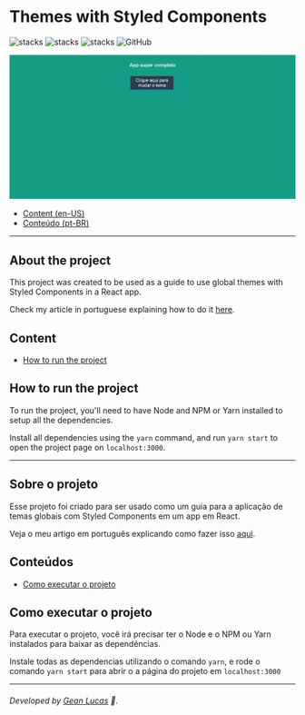 # Themes with Styled Components 
![stacks](https://img.shields.io/badge/ReactJS-v16.13.1-brightgreen) ![stacks](https://img.shields.io/badge/Styled%20Components-v5.2.0-brightgreen) ![stacks](https://img.shields.io/badge/Stack-Typescript-blue) ![GitHub](https://img.shields.io/github/license/legeannd/themes-with-styled-components)

<p align="center">
  <img width="600" src="uploads/flux.gif"/>
</p>

* [Content (en-US)](#secao-en_us)
* [Conteúdo (pt-BR)](#secao-pt_br)

---

## About the project <a id="secao-en_us"></a>

This project was created to be used as a guide to use global themes with Styled Components in a React app.

Check my article in portuguese explaining how to do it [here](https://dev.to/legeannd/temas-globais-em-react-js-utilizando-styled-components-e-context-api-35e0).

## Content
  * [How to run the project](#installation)

## How to run the project <a id="installation"></a>
To run the project, you'll need to have Node and NPM or Yarn installed to setup all the dependencies.

Install all dependencies using the `yarn` command, and run `yarn start` to open the project page on `localhost:3000`.

---

## Sobre o projeto <a id="secao-pt_br"></a>

Esse projeto foi criado para ser usado como um guia para a aplicação de temas globais com Styled Components em um app em React.

Veja o meu artigo em português explicando como fazer isso [aqui](https://dev.to/legeannd/temas-globais-em-react-js-utilizando-styled-components-e-context-api-35e0).

## Conteúdos
  * [Como executar o projeto](#instalacao)

## Como executar o projeto <a id="instalacao"></a>
Para executar o projeto, você irá precisar ter o Node e o NPM ou Yarn instalados para baixar as dependências.

Instale todas as dependencias utilizando o comando `yarn`, e rode o comando `yarn start` para abrir o a página do projeto em `localhost:3000`

---
###### Developed by [Gean Lucas](https://www.linkedin.com/in/geanlucaas/) :rocket:.